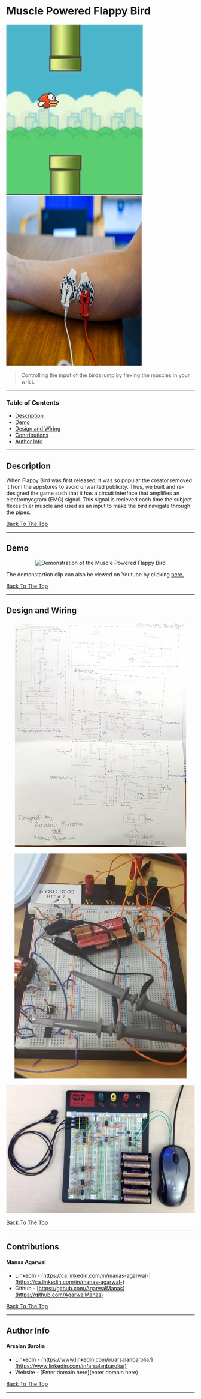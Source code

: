 <a href='#project' id='project' class='anchor' aria-hidden='true'></a>

# Muscle Powered Flappy Bird

![Project Image](images/flappybird.JPG)
<img src="images/emg.jpg" width="362" height="453" />

> Controlling the input of the birds jump by flexing the muscles in your wrist.

---

### Table of Contents

- [Description](#description)
- [Demo](#demo)
- [Design and Wiring](#design-and-wiring)
- [Contributions](#contributions)
- [Author Info](#author-info)

---

## Description

When Flappy Bird was first released, it was so popular the creator removed it from the appstores to avoid unwanted publicity. Thus, we built and re-designed the game such that it has a circuit interface that amplifies an electromyogram (EMG) signal. This signal is recieved each time the subject flexes thier muscle and used as an input to make the bird navigate through the pipes.

[Back To The Top](#project)

---

## Demo

<p align="center">
 <img  width="800" src= "flappybirddemo.gif" alt="Demonstration of the Muscle Powered Flappy Bird">
</p>

The demonstartion clip can also be viewed on Youtube by clicking [here.](https://www.youtube.com/watch?v=TGAkV-Wh9EQ)

[Back To The Top](#project)

---

## Design and Wiring

<p align="center">
 <img height= "600" src="circuit-schematic-design.jpg" alt="Circuit Schematic Design">
</p>

<p align="center">
 <img height = "600" width="460" src="prototype.jpeg" alt="Prototype Game EMG Singal Interface Circuit Design">
</p>

<p align="center">
 <img  src="finalproduct.jpeg" alt="Final Game EMG Signal Interface Circuit Design">
</p>

[Back To The Top](#project)

---

## Contributions

<h4> Manas Agarwal</h4>

- LinkedIn - [https://ca.linkedin.com/in/manas-agarwal-](https://ca.linkedin.com/in/manas-agarwal-)
- Github - [https://github.com/AgarwalManas](https://github.com/AgarwalManas)

[Back To The Top](#project)

---

## Author Info

<h4> Arsalan Barolia</h4>

- LinkedIn - [https://www.linkedin.com/in/arsalanbarolia/](https://www.linkedin.com/in/arsalanbarolia/)
- Website - [Enter domain here](enter domain here)

<p></p>

[Back To The Top](#project)

---
